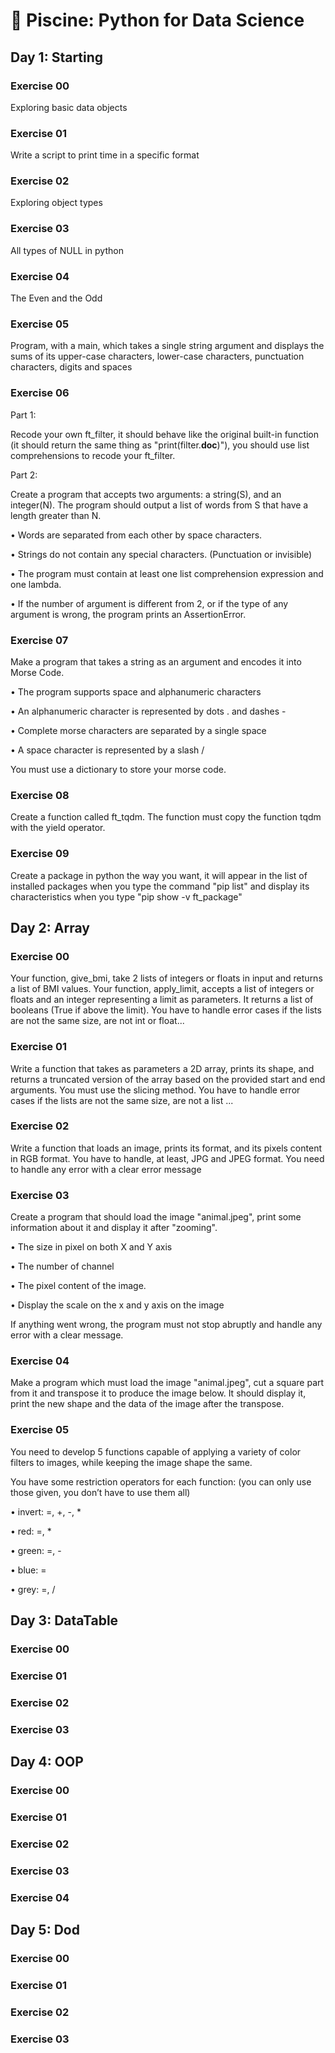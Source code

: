 # 📖 Piscine: Python for Data Science

## Day 1: Starting

### Exercise 00

Exploring basic data objects 

### Exercise 01

Write a script to print time in a specific format

### Exercise 02

Exploring object types

### Exercise 03

All types of NULL in python

### Exercise 04

The Even and the Odd

### Exercise 05

Program, with a main, which takes
a single string argument and displays the sums of its upper-case characters, lower-case
characters, punctuation characters, digits and spaces

### Exercise 06

Part 1:

Recode your own ft_filter, it should behave like the original built-in function
(it should return the same thing as "print(filter.__doc__)"), you should use list comprehensions to recode your ft_filter.

Part 2:

Create a program that accepts two arguments: a string(S), and an integer(N). The program should output a list of words from S that have a length greater than N.

• Words are separated from each other by space characters.

• Strings do not contain any special characters. (Punctuation or invisible)

• The program must contain at least one list comprehension expression and one
lambda.

• If the number of argument is different from 2, or if the type of any argument is wrong,
the program prints an AssertionError.

### Exercise 07

Make a program that takes a string as an argument and encodes it into Morse Code.

• The program supports space and alphanumeric characters

• An alphanumeric character is represented by dots . and dashes -

• Complete morse characters are separated by a single space

• A space character is represented by a slash /

You must use a dictionary to store your morse code.

### Exercise 08

Create a function called ft_tqdm.
The function must copy the function tqdm with the yield operator.

### Exercise 09

Create a package in python the way you want, it will appear in the list of
installed packages when you type the command "pip list" and display its characteristics
when you type "pip show -v ft_package"

## Day 2: Array

### Exercise 00

Your function, give_bmi, take 2 lists of integers or floats in input and returns a list
of BMI values.
Your function, apply_limit, accepts a list of integers or floats and an integer representing
a limit as parameters. It returns a list of booleans (True if above the limit).
You have to handle error cases if the lists are not the same size, are not int or float...

### Exercise 01

Write a function that takes as parameters a 2D array, prints its shape, and returns a
truncated version of the array based on the provided start and end arguments.
You must use the slicing method.
You have to handle error cases if the lists are not the same size, are not a list ...

### Exercise 02

Write a function that loads an image, prints its format, and its pixels
content in RGB format.
You have to handle, at least, JPG and JPEG format.
You need to handle any error with a clear error message

### Exercise 03

Create a program that should load the image "animal.jpeg", print some information
about it and display it after "zooming".

• The size in pixel on both X and Y axis

• The number of channel

• The pixel content of the image.

• Display the scale on the x and y axis on the image

If anything went wrong, the program must not stop abruptly and handle any error
with a clear message.

### Exercise 04

Make a program which must load the image "animal.jpeg", cut a square part from it
and transpose it to produce the image below. It should display it, print the new shape
and the data of the image after the transpose.

### Exercise 05

You need to develop 5 functions capable of applying a variety of color filters to images,
while keeping the image shape the same.

You have some restriction operators for each function: (you can only use those given,
you don’t have to use them all)

• invert: =, +, -, *

• red: =, *

• green: =, -

• blue: =

• grey: =, /


## Day 3: DataTable

### Exercise 00



### Exercise 01



### Exercise 02



### Exercise 03




## Day 4: OOP

### Exercise 00



### Exercise 01



### Exercise 02



### Exercise 03



### Exercise 04




## Day 5: Dod

### Exercise 00



### Exercise 01



### Exercise 02



### Exercise 03



